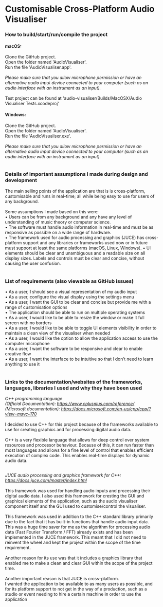 # Customisable Cross-Platform Audio Visualiser


### How to build/start/run/compile the project

#### macOS:
Clone the GitHub project.<br>
Open the folder named 'AudioVisualiser'.<br>
Run the file 'AudioVisualiser.app'.<br><br>
*Please make sure that you allow microphone permission or have an alternative audio input device connected to your computer (such as an audio interface with an instrumant as an input).*<br><br>
Test project can be found at 'audio-visualiser/Builds/MacOSX/Audio Visualiser Tests.xcodeproj'
<br>
#### Windows:
Clone the GitHub project.<br>
Open the folder named 'AudioVisualiser'.<br>
Run the file 'AudioVisualiser.exe'.<br><br>
*Please make sure that you allow microphone permission or have an alternative audio input device connected to your computer (such as an audio interface with an instrumant as an input).*
<br><br>

### Details of important assumptions I made during design and development

The main selling points of the application are that is is cross-platform, customisable and runs in real-time; all while being easy to use for users of any background.<br><br>
Some assumptions I made based on this were:<br>
• Users can be from any background and any have any level of understanding of music theory or computer science.<br>
• The software must handle audio information in real-time and must be as responsive as possible on a wide range of hardware.<br>
• The framework used for audio processing and graphics (JUCE) has cross-platform support and any libraries or frameworks used now or in future must support at least the same platforms (macOS, Linux, Windows).
• UI elements should be clear and unambiguous and a readable size on all display sizes. Labels and controls must be clear and concise, without causing the user confusion.
<br><br>

### List of requirements (also viewable as GitHub issues)

• As a user, I should see a visual representation of my audio input<br>
• As a user, configure the visual display using the settings menu<br>
• As a user, I want the GUI to be clear and concise but provide me with a range of customisation options<br>
• The application should be able to run on multiple operating systems<br>
• As a user, I would like to be able to resize the window or make it full screen with no borders<br>
• As a user, I would like to be able to toggle UI elements visibility in order to maintain a clean view of the visualiser when needed<br>
• As a user, I would like the option to allow the application access to use the computer microphone<br>
• As a user, I want the software to be responsive and clear to enable creative flow<br>
• As a user, I want the interface to be intuitive so that I don't need to learn anything to use it
<br><br>

### Links to the documentation/websites of the frameworks, languages, libraries I used and why they have been used

*C++ programming language <br>
(Official Documentation): https://www.cplusplus.com/reference/<br>
(Microsoft documentation): https://docs.microsoft.com/en-us/cpp/cpp/?view=msvc-170*
<br><br>
I decided to use C++ for this project because of the frameworks available to use for creating graphics and for processing digital audio data.
<br><br>
C++ is a very flexible language that allows for deep control over system resources and processor behaviour. Because of this, it can run faster than most languages and allows for a fine level of control that enables efficient execution of complex code. This enables real-time displays for dynamic audio data.
<br><br>

*JUCE audio processing and graphics framework for C++:
https://docs.juce.com/master/index.html*
<br><br>
This framework was used for handling audio inputs and processing their digital audio data.
I also used this framework for cresting the GUI and graphical elements of the application, such as the audio visualiser component itself and the GUI used to customise/control the visualiser.
<br><br>
This framework was used in addition to the C++ standard library primarily due to the fact that it has built-in functions that handle audio input data. This was a huge time saver for me as the algorithm for processing audio data (Fast Fourier Transform / FFT) already exists and has been implemented in the JUCE framework. This meant that I did not need to reinvent the wheel and kept the project within the scope of the time requirement.
<br><br>
Another reason for its use was that it includes a graphics library that enabled me to make a clean and clear GUI within the scope of the project time.
<br><br>
Another important reason is that JUCE is cross-platform.<br>
I wanted the application to be available to as many users as possible, and for its platform support to not get in the way of a production, such as a studio or event needing to hire a certain machine in order to use the application
